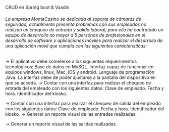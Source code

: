 CRUD en Spring boot & Vaadin

<p align="left" style="text-align: justify;"> 
<h6>
La empresa MonteCasino se dedicada al soporte de cámaras de seguridad, actualmente presenta problemas con sus empleados no  realizan un chequeo de entrada y salida laboral, para ello ha contratado un equipo de desarrollo no mayor a 5 personas de profesionales en el desarrollo de software y aplicaciones móviles para realizar el desarrollo de una aplicación móvil que cumpla con las siguientes características:
</h6>
</p>

-> El aplicativo debe someterse a los siguientes requerimientos tecnológicos:
Base de datos en MySQL.
Interfaz capaz de funcionar en equipos windows, linux, Mac, iOS y android.
Lenguaje de programación Java.
La interfaz debe de poder ajustarse a la pantalla del dispositivo en que se acceda.
-> Contar con una interfaz para realizar el chequeo de entrada del empleado con los siguientes datos:
Clave de empleado.
Fecha y hora.
Identificador del kiosko.

-> Contar con una interfaz para realizar el chequeo de salida del empleado con los siguientes datos:
Clave de empleado.
Fecha y hora.
Identificador del kiosko.
-> Generar un reporte visual de las entradas realizadas.

-> Generar un reporte visual de las salidas realizadas.
  
